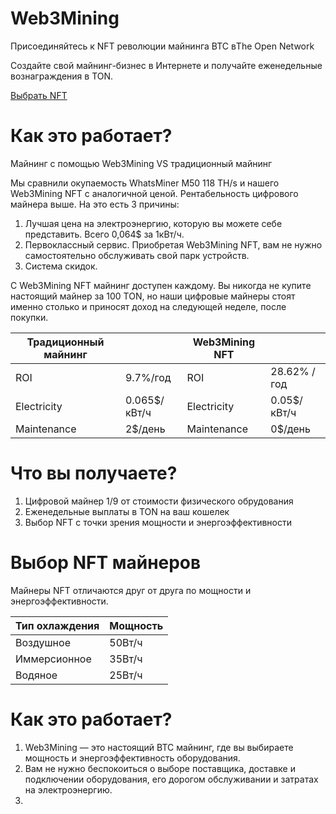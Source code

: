 # Web3Mining

Присоединяйтесь к NFT революции майнинга BTC вThe Open Network

Создайте свой майнинг-бизнес в Интернете и получайте еженедельные вознаграждения в TON.

[Выбрать NFT](https://getgems.io/nft/EQC9ydHxiHVaU4iBat7fhWiWdLrL1WKHnfIYxt95udWt5iP8)

# Как это работает?

Майнинг с помощью Web3Mining VS традиционный майнинг

Мы сравнили окупаемость WhatsMiner M50 118 TH/s и нашего Web3Mining NFT с аналогичной ценой. Рентабельность цифрового майнера выше. На это есть 3 причины:

1. Лучшая цена на электроэнергию, которую вы можете себе представить. Всего 0,064$ за 1кВт/ч.
2. Первоклассный сервис. Приобретая Web3Mining NFT, вам не нужно самостоятельно обслуживать свой парк устройств.
3. Система скидок.

С Web3Mining NFT майнинг доступен каждому. Вы никогда не купите настоящий майнер за 100 TON, но наши цифровые майнеры стоят именно столько и приносят доход на следующей неделе, после покупки.

| Традиционный майнинг |              | Web3Mining NFT |             |
| -------------------- | ------------ | -------------- | ----------- |
| ROI                  | 9.7%/год     | ROI            | 28.62% /год |
| Electricity          | 0.065$/кВт/ч | Electricity    | 0.05$/кВт/ч |
| Maintenance          | 2$/день      | Maintenance    | 0$/день     |

# Что вы получаете?

1. Цифровой майнер 1/9 от стоимости физического обрудования
2. Еженедельные выплаты в TON на ваш кошелек
3. Выбор NFT с точки зрения мощности и энергоэффективности

# Выбор NFT майнеров

Майнеры NFT отличаются друг от друга по мощности и энергоэффективности.

| Тип охлаждения | Мощность |
| -------------- | -------- |
| Воздушное      | 50Вт/ч   |
| Иммерсионное   | 35Вт/ч   |
| Водяное        | 25Вт/ч   |

# Как это работает?

1. Web3Mining — это настоящий BTC майнинг, где вы выбираете мощность и энергоэффективность оборудования.
2. Вам не нужно беспокоиться о выборе поставщика, доставке и подключении оборудования, его дорогом обслуживании и затратах на электроэнергию.
3.
